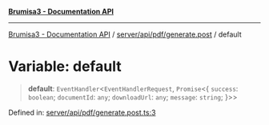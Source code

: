 [**Brumisa3 - Documentation API**](../../../../../README.md)

***

[Brumisa3 - Documentation API](../../../../../README.md) / [server/api/pdf/generate.post](../README.md) / default

# Variable: default

> **default**: `EventHandler`\<`EventHandlerRequest`, `Promise`\<\{ `success`: `boolean`; `documentId`: `any`; `downloadUrl`: `any`; `message`: `string`; \}\>\>

Defined in: [server/api/pdf/generate.post.ts:3](https://github.com/your-repo/brumisa3-nuxt4/blob/main/server/api/pdf/generate.post.ts#L3)
